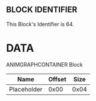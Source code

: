 ## BLOCK IDENTIFIER
This Block's Identifier is 64.
# DATA
ANIMGRAPHCONTAINER Block

| Name | Offset | Size |
|--------|---------|------
| Placeholder | 0x00 | 0x04 |
